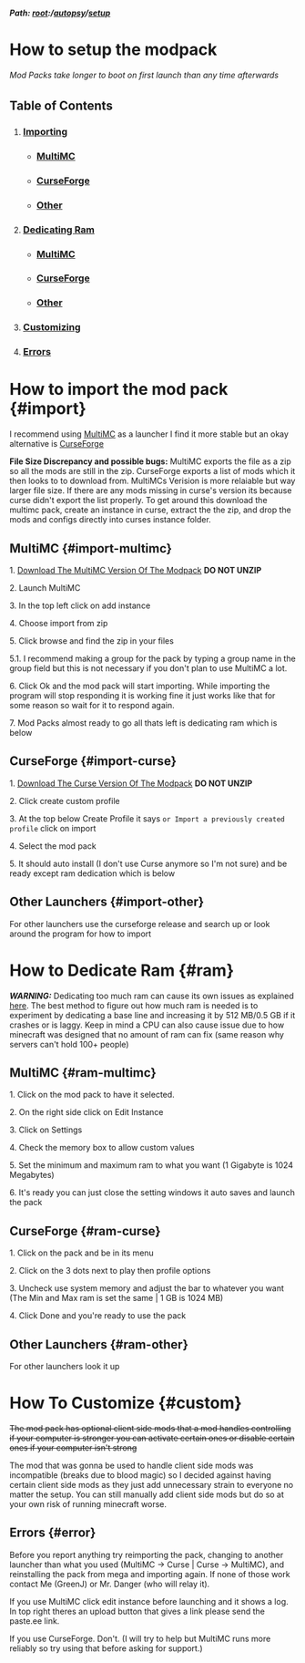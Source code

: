 ##### Path: [root](https://greenj.net):/[autopsy](https://greenj.net/autopsy)/[setup](https://greenj.net/autopsy/setup)

# How to setup the modpack

###### Mod Packs take longer to boot on first launch than any time afterwards

## Table of Contents
1. ### [Importing](#import)
    * ### [MultiMC](#import-multimc)
    * ### [CurseForge](#import-curse)
    * ### [Other](#import-other)
2. ### [Dedicating Ram](#ram)
    * ### [MultiMC](#ram-multimc)
    * ### [CurseForge](#ram-curse)
    * ### [Other](#ram-other)
3. ### [Customizing](#custom)
4. ### [Errors](#error)

# How to import the mod pack {#import}

I recommend using [MultiMC](https://multimc.org/#Download) as a launcher I find it more stable but an okay alternative is [CurseForge](https://download.curseforge.com/)

**File Size Discrepancy and possible bugs:** MultiMC exports the file as a zip so all the mods are still in the zip. CurseForge exports a list of mods which it then looks to to download from. MultiMCs Verision is more relaiable but way larger file size. If there are any mods missing in curse's version its because curse didn't export the list properly. To get around this download the multimc pack, create an instance in curse, extract the the zip, and drop the mods and configs directly into curses instance folder.


## MultiMC {#import-multimc}

1\. [Download The MultiMC Version Of The Modpack](https://mega.nz/file/29AWAZLR#JfiC1ImpaxA5nLGx3K3hyvJuSUPZkGeZr0JSNyH6tWQ) **DO NOT UNZIP**

2\. Launch MultiMC

3\. In the top left click on add instance

4\. Choose import from zip

5\. Click browse and find the zip in your files

5\.1\. I recommend making a group for the pack by typing a group name in the group field but this is not necessary if you don't plan to use MultiMC a lot.

6\. Click Ok and the mod pack will start importing. While importing the program will stop responding it is working fine it just works like that for some reason so wait for it to respond again.

7\. Mod Packs almost ready to go all thats left is dedicating ram which is below


## CurseForge {#import-curse}

1\. [Download The Curse Version Of The Modpack](https://mega.nz/file/j4J2QJQK#3SXaMsBuoJQ0CGRSimP2-tK4VTinj2WUEq0O6uIqhqQ) **DO NOT UNZIP**

2\. Click create custom profile

3\. At the top below Create Profile it says `or Import a previously created profile` click on import

4\. Select the mod pack

5\. It should auto install (I don't use Curse anymore so I'm not sure) and be ready except ram dedication which is below

## Other Launchers {#import-other}

For other launchers use the curseforge release and search up or look around the program for how to import

# How to Dedicate Ram {#ram}

***WARNING:*** Dedicating too much ram can cause its own issues as explained [here](https://vazkii.net/blog_archive/#blog/ram-explanation). The best method to figure out how much ram is needed is to experiment by dedicating a base line and increasing it by 512 MB/0.5 GB if it crashes or is laggy. 
Keep in mind a CPU can also cause issue due to how minecraft was designed that no amount of ram can fix (same reason why servers can't hold 100+ people)

## MultiMC {#ram-multimc}

1\. Click on the mod pack to have it selected.

2\. On the right side click on Edit Instance

3\. Click on Settings

4\. Check the memory box to allow custom values

5\. Set the minimum and maximum ram to what you want (1 Gigabyte is 1024 Megabytes)

6\. It's ready you can just close the setting windows it auto saves and launch the pack

## CurseForge {#ram-curse}

1\. Click on the pack and be in its menu

2\. Click on the 3 dots next to play then profile options

3\. Uncheck use system memory and adjust the bar to whatever you want (The Min and Max ram is set the same \| 1 GB is 1024 MB)

4\. Click Done and you're ready to use the pack

## Other Launchers {#ram-other}

For other launchers look it up

# How To Customize {#custom}

~~The mod pack has optional client side mods that a mod handles controlling if your computer is stronger you can activate certain ones or disable certain ones if your computer isn't strong~~

The mod that was gonna be used to handle client side mods was incompatible (breaks due to blood magic) so I decided against having certain client side mods as they just add unnecessary strain to everyone no matter the setup. You can still manually add client side mods but do so at your own risk of running minecraft worse.

## Errors {#error}

Before you report anything try reimporting the pack, changing to another launcher than what you used (MultiMC -> Curse \| Curse -> MultiMC), and reinstalling the pack from mega and importing again. If none of those work contact Me (GreenJ) or Mr. Danger (who will relay it).

If you use MultiMC click edit instance before launching and it shows a log. In top right theres an upload button that gives a link please send the paste.ee link. 

If you use CurseForge. Don't. (I will try to help but MultiMC runs more reliably so try using that before asking for support.)